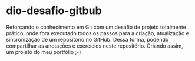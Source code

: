 # dio-desafio-gitbub
Reforçando o conhecimento em Git com um desafio de projeto totalmente prático, onde fora executado todos os passos para a criação, atualização e sincronização de um repositório no GitHub. Dessa forma, podendo compartilhar as anotações e exercícios neste repositório. Criando assim, um projeto do meu portfólio ;-)
